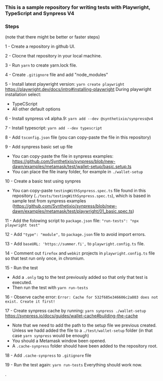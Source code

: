 ### This is a sample repository for writing tests with Playwright, TypeScript and Synpress V4

### Steps 
(note that there might be better or faster steps)

1 - Create a repository in github UI.

2 - Clocne that repository in your local machine.

3 - Run `yarn` to create yarn.lock file.

4 - Create `.gitignore` file and add "node_modules"

5 - Install latest playwright version: `yarn create playwright`
https://playwright.dev/docs/intro#installing-playwright
During playwright installation select:
- TypeCScript
- All other default options

6 - Install synpress v4 alpha.9: `yarn add --dev @synthetixio/synpress@v4`

7 - Install typescript: `yarn add --dev typescript`

8 - Add `tsconfig.json` file (you can copy-paste the file in this repository)

9 - Add synpress basic set up file
- You can copy-paste the file in synpress examples: https://github.com/Synthetixio/synpress/blob/new-dawn/examples/metamask/test/wallet-setup/basic.setup.ts
- You can place the file inany folder, for example in  `./wallet-setup`

10 - Create a basic test using synpres
- You can copy-paste `testingWithSynpress.spec.ts` file found in this repository (`./tests/testingWithSynpress.spec.ts`), which is based in sample test from synpress examples (https://github.com/Synthetixio/synpress/blob/new-dawn/examples/metamask/test/playwright/01_basic.spec.ts)

11 - Add the folowing script to `package.json` file: `"run-tests": "npx playwright test"`

12 - Add `"type": "module",` to `package.json` file to avoid import errors.

13 - Add `baseURL: 'https://summer.fi',` to `playwright.config.ts` file.

14 - Comment out `firefox` and `webkit` projects in `playwright.config.ts` file so that test run only once, in chromium.

15 - Run the test
- Add a `.only` tag to the test previously added so that only that test is executed.
- Then run the test with `yarn run-tests`

16 - Observe cache error: `Error: Cache for 532f685e346606c2a803 does not exist. Create it first!`

17 - Create synpress cache by running: `yarn synpress ./wallet-setup`
https://synpress.io/docs/guides/wallet-cache#building-the-cache
- Note that we need to add the path to the setup file we previous created. Unless we hadd added the file to a `./test/wallet-setup` folder (in that case `yarn synpress` would be enough)
- You should a Metamask window been opened.
- A `.cache-synpress` folder should have been added to the repository root.

18 - Add `.cache-synpress` to `.gitignore` file

19 - Run the test again: `yarn run-tests`
Everything should work now.

.